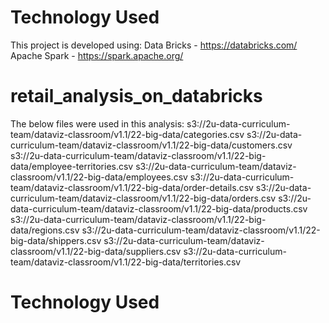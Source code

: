 
# Technology Used
This project is developed using:
Data Bricks - https://databricks.com/
Apache Spark - https://spark.apache.org/

# retail_analysis_on_databricks
The below files were used in this analysis:
s3://2u-data-curriculum-team/dataviz-classroom/v1.1/22-big-data/categories.csv
s3://2u-data-curriculum-team/dataviz-classroom/v1.1/22-big-data/customers.csv
s3://2u-data-curriculum-team/dataviz-classroom/v1.1/22-big-data/employee-territories.csv
s3://2u-data-curriculum-team/dataviz-classroom/v1.1/22-big-data/employees.csv
s3://2u-data-curriculum-team/dataviz-classroom/v1.1/22-big-data/order-details.csv
s3://2u-data-curriculum-team/dataviz-classroom/v1.1/22-big-data/orders.csv
s3://2u-data-curriculum-team/dataviz-classroom/v1.1/22-big-data/products.csv
s3://2u-data-curriculum-team/dataviz-classroom/v1.1/22-big-data/regions.csv
s3://2u-data-curriculum-team/dataviz-classroom/v1.1/22-big-data/shippers.csv
s3://2u-data-curriculum-team/dataviz-classroom/v1.1/22-big-data/suppliers.csv
s3://2u-data-curriculum-team/dataviz-classroom/v1.1/22-big-data/territories.csv


# Technology Used